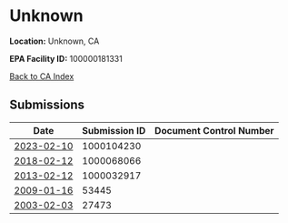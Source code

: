 # Unknown

**Location:** Unknown, CA

**EPA Facility ID:** 100000181331

[Back to CA Index](../../index.md)

## Submissions

| Date | Submission ID | Document Control Number |
|------|--------------|-------------------------|
| [2023-02-10](submissions/1000104230.md) | 1000104230 |  |
| [2018-02-12](submissions/1000068066.md) | 1000068066 |  |
| [2013-02-12](submissions/1000032917.md) | 1000032917 |  |
| [2009-01-16](submissions/53445.md) | 53445 |  |
| [2003-02-03](submissions/27473.md) | 27473 |  |
